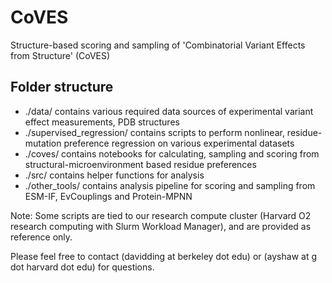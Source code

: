 # CoVES
Structure-based scoring and sampling of 'Combinatorial Variant Effects from Structure' (CoVES)

## Folder structure
- ./data/ contains various required data sources of experimental variant effect measurements, PDB structures
- ./supervised_regression/ contains scripts to perform nonlinear, residue-mutation preference regression on various experimental datasets
- ./coves/ contains notebooks for calculating, sampling and scoring from structural-microenvironment based residue preferences
- ./src/ contains helper functions for analysis
- ./other_tools/ contains analysis pipeline for scoring and sampling from ESM-IF, EvCouplings and Protein-MPNN

Note: Some scripts are tied to our research compute cluster (Harvard O2 research computing with Slurm Workload Manager), and are provided as reference only.

Please feel free to contact (davidding at berkeley dot edu) or (ayshaw at g dot harvard dot edu) for questions.